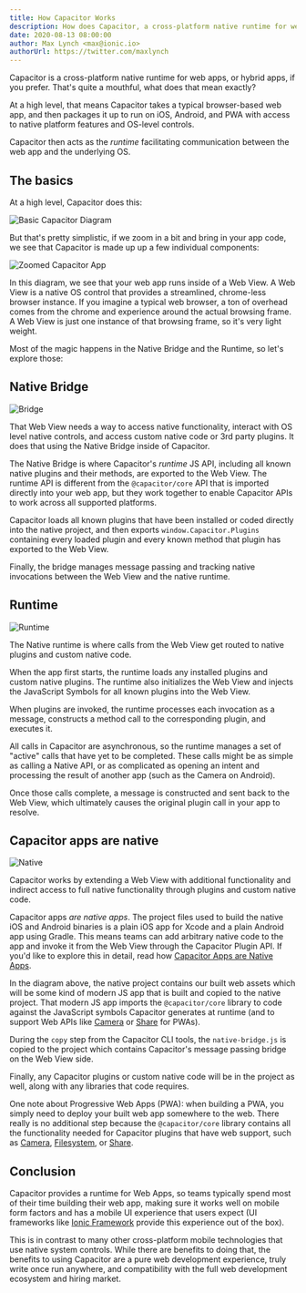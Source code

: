 ```yaml
---
title: How Capacitor Works
description: How does Capacitor, a cross-platform native runtime for web apps, work on the inside?
date: 2020-08-13 08:00:00
author: Max Lynch <max@ionic.io>
authorUrl: https://twitter.com/maxlynch
---
```


Capacitor is a cross-platform native runtime for web apps, or hybrid apps, if you prefer. That's quite a mouthful, what does that mean exactly?

At a high level, that means Capacitor takes a typical browser-based web app, and then packages it up to run on iOS, Android, and PWA with access to native platform features and OS-level controls.

Capacitor then acts as the _runtime_ facilitating communication between the web app and the underlying OS.

## The basics

At a high level, Capacitor does this:

![Basic Capacitor Diagram](/assets/img/blog/how-capacitor-works/basic.png)

But that's pretty simplistic, if we zoom in a bit and bring in your app code, we see that Capacitor is made up up a few individual components:

![Zoomed Capacitor App](/assets/img/blog/how-capacitor-works/zoomed.png)

In this diagram, we see that your web app runs inside of a Web View. A Web View is a native OS control that provides a streamlined, chrome-less browser instance. If you imagine a typical web browser, a ton of overhead comes from the chrome and experience around the actual browsing frame. A Web View is just one instance of that browsing frame, so it's very light weight.

Most of the magic happens in the Native Bridge and the Runtime, so let's explore those:

## Native Bridge

![Bridge](/assets/img/blog/how-capacitor-works/bridge.png)

That Web View needs a way to access native functionality, interact with OS level native controls, and access custom native code or 3rd party plugins. It does that using the Native Bridge inside of Capacitor.

The Native Bridge is where Capacitor's *runtime* JS API, including all known native plugins and their methods, are exported to the Web View. The runtime API is different from the `@capacitor/core` API that is imported directly into your web app, but they work together to enable Capacitor APIs to work across all supported platforms.

Capacitor loads all known plugins that have been installed or coded directly into the native project, and then exports `window.Capacitor.Plugins` containing every loaded plugin and every known method that plugin has exported to the Web View.

Finally, the bridge manages message passing and tracking native invocations between the Web View and the native runtime.

## Runtime

![Runtime](/assets/img/blog/how-capacitor-works/runtime.png)

The Native runtime is where calls from the Web View get routed to native plugins and custom native code.

When the app first starts, the runtime loads any installed plugins and custom native plugins. The runtime also initializes the Web View and injects the JavaScript Symbols for all known plugins into the Web View.

When plugins are invoked, the runtime processes each invocation as a message, constructs a method call to the corresponding plugin, and executes it.

All calls in Capacitor are asynchronous, so the runtime manages a set of "active" calls that have yet to be completed. These calls might be as simple as calling a Native API, or as complicated as opening an intent and processing the result of another app (such as the Camera on Android).

Once those calls complete, a message is constructed and sent back to the Web View, which ultimately causes the original plugin call in your app to resolve.

## Capacitor apps are native

![Native](/assets/img/blog/how-capacitor-works/native.png)

Capacitor works by extending a Web View with additional functionality and indirect access to full native functionality through plugins and custom native code.

Capacitor apps _are native apps_. The project files used to build the native iOS and Android binaries is a plain iOS app for Xcode and a plain Android app using Gradle. This means teams can add arbitrary native code to the app and invoke it from the Web View through the Capacitor Plugin API. If you'd like to explore this in detail, read how [Capacitor Apps are Native Apps](https://medium.com/@maxlynch/cordova-ionic-apps-are-native-apps-64f9e1a995d9).

In the diagram above, the native project contains our built web assets which will be some kind of modern JS app that is built and copied to the native project. That modern JS app imports the `@capacitor/core` library to code against the JavaScript symbols Capacitor generates at runtime (and to support Web APIs like [Camera](https://capacitorjs.com/docs/apis/camera) or [Share](https://capacitorjs.com/docs/apis/share) for PWAs).

During the `copy` step from the Capacitor CLI tools, the `native-bridge.js` is copied to the project which contains Capacitor's message passing bridge on the Web View side.

Finally, any Capacitor plugins or custom native code will be in the project as well, along with any libraries that code requires.

One note about Progressive Web Apps (PWA): when building a PWA, you simply need to deploy your built web app somewhere to the web. There really is no additional step because the `@capacitor/core` library contains all the functionality needed for Capacitor plugins that have web support, such as [Camera](https://capacitorjs.com/docs/apis/camera), [Filesystem](https://capacitorjs.com/docs/apis/filesystem), or [Share](https://capacitorjs.com/docs/apis/share).

## Conclusion

Capacitor provides a runtime for Web Apps, so teams typically spend most of their time building their web app, making sure it works well on mobile form factors and has a mobile UI experience that users expect (UI frameworks like [Ionic Framework](https://ionicframework.com/) provide this experience out of the box).

This is in contrast to many other cross-platform mobile technologies that use native system controls. While there are benefits to doing that, the benefits to using Capacitor are a pure web development experience, truly write once run anywhere, and compatibility with the full web development ecosystem and hiring market.